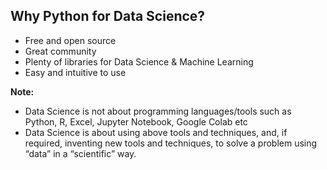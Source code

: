 ## Why Python for Data Science?

* Free and open source
* Great community
* Plenty of libraries for Data Science & Machine Learning
* Easy and intuitive to use

**Note:**

* Data Science is not about programming languages/tools such as Python, R, Excel, Jupyter Notebook, Google Colab etc
* Data Science is about using above tools and techniques, and, if required, inventing new tools and techniques, to solve a problem using “data” in a “scientific” way.